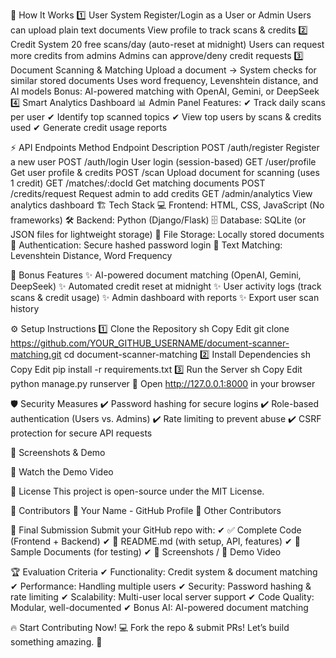 🚀 How It Works
1️⃣ User System
Register/Login as a User or Admin
Users can upload plain text documents
View profile to track scans & credits
2️⃣ Credit System
20 free scans/day (auto-reset at midnight)
Users can request more credits from admins
Admins can approve/deny credit requests
3️⃣ Document Scanning & Matching
Upload a document → System checks for similar stored documents
Uses word frequency, Levenshtein distance, and AI models
Bonus: AI-powered matching with OpenAI, Gemini, or DeepSeek
4️⃣ Smart Analytics Dashboard
📊 Admin Panel Features:
✔ Track daily scans per user
✔ Identify top scanned topics
✔ View top users by scans & credits used
✔ Generate credit usage reports

⚡ API Endpoints
Method	Endpoint	Description
POST	/auth/register	Register a new user
POST	/auth/login	User login (session-based)
GET	/user/profile	Get user profile & credits
POST	/scan	Upload document for scanning (uses 1 credit)
GET	/matches/:docId	Get matching documents
POST	/credits/request	Request admin to add credits
GET	/admin/analytics	View analytics dashboard
🏗 Tech Stack
💻 Frontend: HTML, CSS, JavaScript (No frameworks)
🛠 Backend: Python (Django/Flask)
🗄 Database: SQLite (or JSON files for lightweight storage)
📂 File Storage: Locally stored documents
🔐 Authentication: Secure hashed password login
📖 Text Matching: Levenshtein Distance, Word Frequency

🎯 Bonus Features
✨ AI-powered document matching (OpenAI, Gemini, DeepSeek)
✨ Automated credit reset at midnight
✨ User activity logs (track scans & credit usage)
✨ Admin dashboard with reports
✨ Export user scan history

⚙ Setup Instructions
1️⃣ Clone the Repository
sh
Copy
Edit
git clone https://github.com/YOUR_GITHUB_USERNAME/document-scanner-matching.git
cd document-scanner-matching
2️⃣ Install Dependencies
sh
Copy
Edit
pip install -r requirements.txt
3️⃣ Run the Server
sh
Copy
Edit
python manage.py runserver
🔗 Open http://127.0.0.1:8000 in your browser

🛡 Security Measures
✔ Password hashing for secure logins
✔ Role-based authentication (Users vs. Admins)
✔ Rate limiting to prevent abuse
✔ CSRF protection for secure API requests

📸 Screenshots & Demo

🎥 Watch the Demo Video

📜 License
This project is open-source under the MIT License.

🤝 Contributors
👤 Your Name - GitHub Profile
👤 Other Contributors

🚀 Final Submission
Submit your GitHub repo with:
✔ ✅ Complete Code (Frontend + Backend)
✔ 📄 README.md (with setup, API, features)
✔ 📝 Sample Documents (for testing)
✔ 📸 Screenshots / 🎥 Demo Video

🏆 Evaluation Criteria
✔ Functionality: Credit system & document matching
✔ Performance: Handling multiple users
✔ Security: Password hashing & rate limiting
✔ Scalability: Multi-user local server support
✔ Code Quality: Modular, well-documented
✔ Bonus AI: AI-powered document matching

🔥 Start Contributing Now!
💻 Fork the repo & submit PRs! Let’s build something amazing. 🚀
